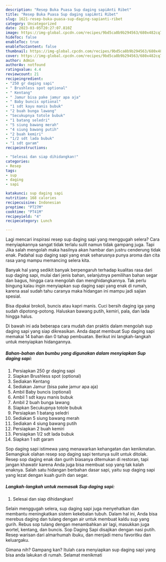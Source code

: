 ```yaml
---
description: "Resep Buka Puasa Sup daging sapiAnti Ribet"
title: "Resep Buka Puasa Sup daging sapiAnti Ribet"
slug: 1621-resep-buka-puasa-sup-daging-sapianti-ribet
category: Uncategorized
date: 2023-03-05T20:27:07.810Z
image: https://img-global.cpcdn.com/recipes/9bd5ca8b9b294563/680x482cq70/sup-daging-sapi-foto-resep-utama.jpg
hideToc: false
enableToc: true
enableTocContent: false
thumbnail: https://img-global.cpcdn.com/recipes/9bd5ca8b9b294563/680x482cq70/sup-daging-sapi-foto-resep-utama.jpg
cover: https://img-global.cpcdn.com/recipes/9bd5ca8b9b294563/680x482cq70/sup-daging-sapi-foto-resep-utama.jpg
author: Admin
authorAv: notfound
ratingvalue: 4.4
reviewcount: 21
recipeingredient:
- "250 gr daging sapi"
- " Brushless spot optional"
- " Kentang"
- " Jamur bisa pake jamur apa aja"
- " Baby buncis optional"
- "1 sdt kayu manis bubuk"
- "2 buah bunga lawang"
- "Secukupnya totole bubuk"
- "1 batang seledri"
- "5 siung bawang merah"
- "4 siung bawang putih"
- "2 buah kemiri"
- "1/2 sdt lada bubuk"
- "1 sdt garam"
recipeinstructions:

- "Selesai dan siap dihidangkan!"
categories:
- Resep
tags:
- sup
- daging
- sapi

katakunci: sup daging sapi 
nutrition: 168 calories
recipecuisine: Indonesian
preptime: "PT27M"
cooktime: "PT41M"
recipeyield: "4"
recipecategory: Lunch

---
```



Lagi mencari inspirasi resep sup daging sapi yang menggugah selera? Cara menyiapkannya sangat tidak terlalu sulit namun tidak gampang juga. Tapi Jika salah mengolah maka hasilnya akan hambar dan justru cenderung tidak enak. Padahal sup daging sapi yang enak seharusnya punya aroma dan cita rasa yang mampu memancing selera kita.


Banyak hal yang sedikit banyak berpengaruh terhadap kualitas rasa dari sup daging sapi, mulai dari jenis bahan, selanjutnya pemilihan bahan segar dan bagus, hingga cara mengolah dan menghidangkannya. Tak perlu bingung kalau ingin menyiapkan sup daging sapi yang enak di rumah, karena asal sudah tahu caranya maka hidangan ini mampu jadi sajian spesial.

Bisa dipakai brokoli, buncis atau kapri manis. Cuci bersih daging iga yang sudah dipotong-potong. Haluskan bawang putih, kemiri, pala, dan lada hingga halus.


Di bawah ini ada beberapa cara mudah dan praktis dalam mengolah sup daging sapi yang siap dikreasikan. Anda dapat membuat Sup daging sapi memakai 14 bahan dan 0 tahap pembuatan. Berikut ini langkah-langkah untuk menyiapkan hidangannya.

<!--inarticleads1-->

##### Bahan-bahan dan bumbu yang digunakan dalam menyiapkan Sup daging sapi:

1. Persiapkan 250 gr daging sapi
1. Siapkan  Brushless spot (optional)
1. Sediakan  Kentang
1. Sediakan  Jamur (bisa pake jamur apa aja)
1. Ambil  Baby buncis (optional)
1. Ambil 1 sdt kayu manis bubuk
1. Ambil 2 buah bunga lawang
1. Siapkan Secukupnya totole bubuk
1. Persiapkan 1 batang seledri
1. Sediakan 5 siung bawang merah
1. Sediakan 4 siung bawang putih
1. Persiapkan 2 buah kemiri
1. Persiapkan 1/2 sdt lada bubuk
1. Siapkan 1 sdt garam


Sop daging sapi istimewa yang menawarkan kehangatan dan kenikmatan. Semangkuk olahan resep sop daging sapi tentunya sulit untuk ditolak. Resep sop daging enak dan gurih biasanya ditemukan di restoran, tapi jangan khawatir karena Anda juga bisa membuat sop yang tak kalah enaknya. Salah satu hidangan berbahan dasar sapi, yaitu sup daging sapi yang lezat dengan kuah gurih dan segar. 

<!--inarticleads2-->

##### Langkah-langkah untuk memasak Sup daging sapi:


1. Selesai dan siap dihidangkan!

Selain menggugah selera, sup daging sapi juga menyehatkan dan membantu meningkatkan sistem kekebalan tubuh. Dalam hal ini, Anda bisa merebus daging dan tulang dengan air untuk membuat kaldu sup yang gurih. Rebus sop tulang dengan menambahkan air lagi, masukkan juga wortel, kentang, dan buncis. Sop Daging Sapi disajikan dengan nasi putih. Resep warisan dari almarhumah ibuku, dan menjadi menu favoritku dan keluargaku. 

Gimana nih? Gampang kan? Itulah cara menyiapkan sup daging sapi yang bisa anda lakukan di rumah. Selamat menikmati
